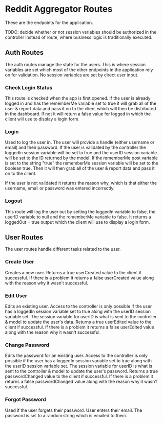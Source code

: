 # Reddit Aggregator Routes

These are the endpoints for the application.

TODO: decide whether or not session variables should be authorized in the controller instead of route, where business logic is traditionally executed.

## Auth Routes

The auth routes manage the state for the users. This is where session variables are set which most of the other endpoints in the application rely on for validation. No session variables are set by direct user input.

### Check Login Status

This route is checked when the app is first opened. If the user is already logged in and has the rememberMe variable set to true it will grab all of the user & report data and pass it on to the client which will then be distributed in the dashboard. If not it will return a false value for logged in which the client will use to display a login form.

### Login

Used to log the user in. The user will provide a handle (either username or email) and their password. If the user is validated by the controller the loggedIn session variable will be set to true and the userID session variable will be set to the ID returned by the model. If the rememberMe post variable is set to the string "true" the rememberMe session variable will be set to the boolean true. Then it will then grab all of the user & report data and pass it on to the client.

If the user is not validated it returns the reason why, which is that either the username, email or password was entered incorrectly.

### Logout

This route will log the user out by setting the loggedIn variable to false, the userID variable to null and the rememberMe variable to false. It returns a loggedOut = true output which the client will use to display a login form.

## User Routes

The user routes handle different tasks related to the user.

### Create User

Creates a new user. Returns a true userCreated value to the client if successful. If there is a problem it returns a false userCreated value along with the reason why it wasn't successful.

### Edit User

Edits an existing user. Access to the controller is only possible if the user has a loggedIn session variable set to true along with the userID session variable set. The session variable for userID is what is sent to the controller & model to update the user's data. Returns a true userEdited value to the client if successful. If there is a problem it returns a false userEdited value along with the reason why it wasn't successful.

### Change Password

Edits the password for an existing user. Access to the controller is only possible if the user has a loggedIn session variable set to true along with the userID session variable set. The session variable for userID is what is sent to the controller & model to update the user's password. Returns a true passwordChanged value to the client if successful. If there is a problem it returns a false passwordChanged value along with the reason why it wasn't successful.

### Forgot Password

Used if the user forgets their password. User enters their email. The password is set to a random string which is emailed to them.
